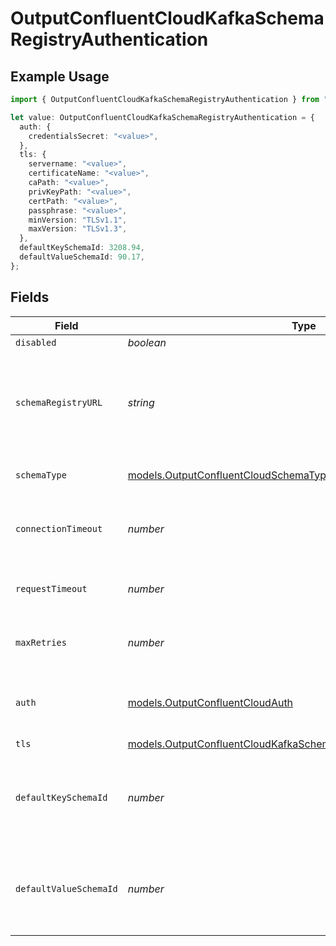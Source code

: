 # OutputConfluentCloudKafkaSchemaRegistryAuthentication

## Example Usage

```typescript
import { OutputConfluentCloudKafkaSchemaRegistryAuthentication } from "cribl-control-plane/models";

let value: OutputConfluentCloudKafkaSchemaRegistryAuthentication = {
  auth: {
    credentialsSecret: "<value>",
  },
  tls: {
    servername: "<value>",
    certificateName: "<value>",
    caPath: "<value>",
    privKeyPath: "<value>",
    certPath: "<value>",
    passphrase: "<value>",
    minVersion: "TLSv1.1",
    maxVersion: "TLSv1.3",
  },
  defaultKeySchemaId: 3208.94,
  defaultValueSchemaId: 90.17,
};
```

## Fields

| Field                                                                                                                                            | Type                                                                                                                                             | Required                                                                                                                                         | Description                                                                                                                                      |
| ------------------------------------------------------------------------------------------------------------------------------------------------ | ------------------------------------------------------------------------------------------------------------------------------------------------ | ------------------------------------------------------------------------------------------------------------------------------------------------ | ------------------------------------------------------------------------------------------------------------------------------------------------ |
| `disabled`                                                                                                                                       | *boolean*                                                                                                                                        | :heavy_minus_sign:                                                                                                                               | N/A                                                                                                                                              |
| `schemaRegistryURL`                                                                                                                              | *string*                                                                                                                                         | :heavy_minus_sign:                                                                                                                               | URL for accessing the Confluent Schema Registry. Example: http://localhost:8081. To connect over TLS, use https instead of http.                 |
| `schemaType`                                                                                                                                     | [models.OutputConfluentCloudSchemaType](../models/outputconfluentcloudschematype.md)                                                             | :heavy_minus_sign:                                                                                                                               | The schema format used to encode and decode event data                                                                                           |
| `connectionTimeout`                                                                                                                              | *number*                                                                                                                                         | :heavy_minus_sign:                                                                                                                               | Maximum time to wait for a Schema Registry connection to complete successfully                                                                   |
| `requestTimeout`                                                                                                                                 | *number*                                                                                                                                         | :heavy_minus_sign:                                                                                                                               | Maximum time to wait for the Schema Registry to respond to a request                                                                             |
| `maxRetries`                                                                                                                                     | *number*                                                                                                                                         | :heavy_minus_sign:                                                                                                                               | Maximum number of times to try fetching schemas from the Schema Registry                                                                         |
| `auth`                                                                                                                                           | [models.OutputConfluentCloudAuth](../models/outputconfluentcloudauth.md)                                                                         | :heavy_minus_sign:                                                                                                                               | Credentials to use when authenticating with the schema registry using basic HTTP authentication                                                  |
| `tls`                                                                                                                                            | [models.OutputConfluentCloudKafkaSchemaRegistryTLSSettingsClientSide](../models/outputconfluentcloudkafkaschemaregistrytlssettingsclientside.md) | :heavy_minus_sign:                                                                                                                               | N/A                                                                                                                                              |
| `defaultKeySchemaId`                                                                                                                             | *number*                                                                                                                                         | :heavy_minus_sign:                                                                                                                               | Used when __keySchemaIdOut is not present, to transform key values, leave blank if key transformation is not required by default.                |
| `defaultValueSchemaId`                                                                                                                           | *number*                                                                                                                                         | :heavy_minus_sign:                                                                                                                               | Used when __valueSchemaIdOut is not present, to transform _raw, leave blank if value transformation is not required by default.                  |